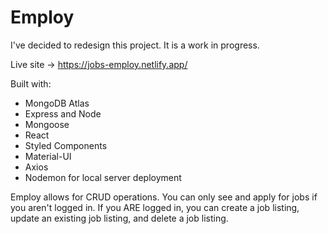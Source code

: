 # Employ

I've decided to redesign this project. It is a work in progress.

Live site -> https://jobs-employ.netlify.app/

Built with:

- MongoDB Atlas 
- Express and Node
- Mongoose
- React
- Styled Components
- Material-UI
- Axios
- Nodemon for local server deployment

Employ allows for CRUD operations. You can only see and apply for jobs if you aren't logged in. If you ARE logged in, you can create a job listing, update an existing job listing, and delete a job listing.
